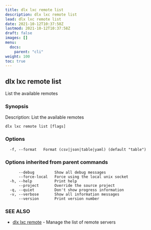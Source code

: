 ```yaml
---
title: dlx lxc remote list
description: dlx lxc remote list
lead: dlx lxc remote list
date: 2021-10-12T10:37:58Z
lastmod: 2021-10-12T10:37:58Z
draft: false
images: []
menu:
  docs:
    parent: "cli"
weight: 100
toc: true
---
```

## dlx lxc remote list

List the available remotes

### Synopsis

Description:
  List the available remotes



```
dlx lxc remote list [flags]
```

### Options

```
  -f, --format   Format (csv|json|table|yaml) (default "table")
```

### Options inherited from parent commands

```
      --debug         Show all debug messages
      --force-local   Force using the local unix socket
  -h, --help          Print help
      --project       Override the source project
  -q, --quiet         Don't show progress information
  -v, --verbose       Show all information messages
      --version       Print version number
```

### SEE ALSO

* [dlx lxc remote](/docs/cmd/dlx_lxc_remote)	 - Manage the list of remote servers


